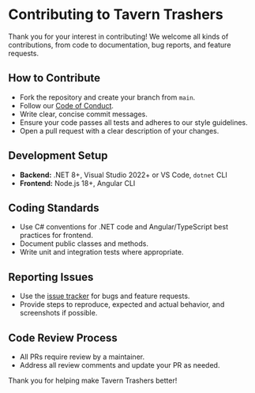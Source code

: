 # Contributing to Tavern Trashers

Thank you for your interest in contributing! We welcome all kinds of contributions, from code to documentation, bug reports, and feature requests.

## How to Contribute
- Fork the repository and create your branch from `main`.
- Follow our [Code of Conduct](./CODE_OF_CONDUCT.md).
- Write clear, concise commit messages.
- Ensure your code passes all tests and adheres to our style guidelines.
- Open a pull request with a clear description of your changes.

## Development Setup
- **Backend:** .NET 8+, Visual Studio 2022+ or VS Code, `dotnet` CLI
- **Frontend:** Node.js 18+, Angular CLI

## Coding Standards
- Use C# conventions for .NET code and Angular/TypeScript best practices for frontend.
- Document public classes and methods.
- Write unit and integration tests where appropriate.

## Reporting Issues
- Use the [issue tracker](https://github.com/Kishotta/tavern-trashers/issues) for bugs and feature requests.
- Provide steps to reproduce, expected and actual behavior, and screenshots if possible.

## Code Review Process
- All PRs require review by a maintainer.
- Address all review comments and update your PR as needed.

Thank you for helping make Tavern Trashers better!
